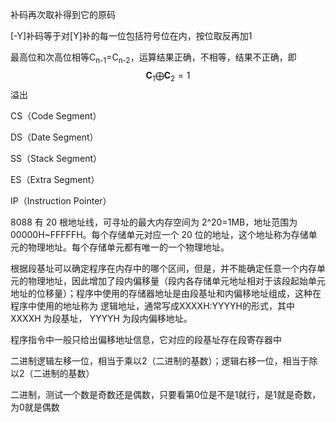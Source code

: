 补码再次取补得到它的原码

[-Y]补码等于对[Y]补的每一位包括符号位在内，按位取反再加1

最高位和次高位相等C<sub>n-1</sub>=C<sub>n-2</sub>，运算结果正确，不相等，结果不正确，即
$$
\mathbf{C}_1\bigoplus\mathbf{C}_2 = 1
$$
溢出

CS（Code Segment）

DS（Date Segment）

SS（Stack Segment）

ES（Extra Segment）

IP（Instruction Pointer）

8088 有 20 根地址线，可寻址的最大内存空间为 2^20=1MB，地址范围为 00000H~FFFFFH。每个存储单元对应一个 20 位的地址，这个地址称为存储单元的物理地址。每个存储单元都有唯一的一个物理地址。

 根据段基址可以确定程序在内存中的哪个区间，但是，并不能确定任意一个内存单元的物理地址，因此增加了段内偏移量（段内各存储单元地址相对于该段起始单元地址的位移量）；程序中使用的存储器地址是由段基址和内偏移地址组成，这种在程序中使用的地址称为 逻辑地址，通常写成XXXXH:YYYYH的形式，其中 XXXXH 为段基址， YYYYH 为段内偏移地址。

程序指令中一般只给出偏移地址信息，它对应的段基址存在段寄存器中

二进制逻辑左移一位，相当于乘以2（二进制的基数）；逻辑右移一位，相当于除以2（二进制的基数）

二进制，测试一个数是奇数还是偶数，只要看第0位是不是1就行，是1就是奇数，为0就是偶数